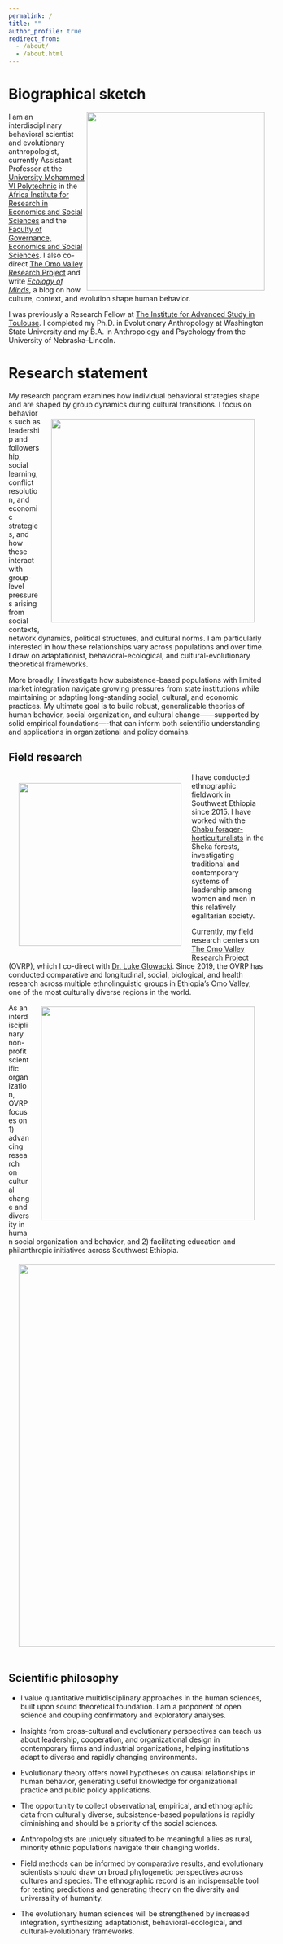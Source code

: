 ```yaml
---
permalink: /
title: ""
author_profile: true
redirect_from: 
  - /about/
  - /about.html
---
```


Biographical sketch
======
I <img align="right" src="/images/um6p_cluster.png" width="350">am an interdisciplinary behavioral scientist and evolutionary anthropologist, currently Assistant Professor at the [University Mohammed VI Polytechnic](https://www.um6p.ma/) in the [Africa Institute for Research in Economics and Social Sciences](https://airess.fgses-um6p.ma/) and the [Faculty of Governance, Economics and Social Sciences](https://www.fgses-um6p.ma/). I also co-direct [The Omo Valley Research Project](http://www.omovalleyresearchproject.org) and write [*Ecology of Minds*](https://www.psychologytoday.com/us/blog/ecology-of-minds), a blog on how culture, context, and evolution shape human behavior.

I was previously a Research Fellow at [The Institute for Advanced Study in Toulouse](http://www.iast.fr/people/zachary-garfield?tab=bio-and-research-interests). I completed my Ph.D. in Evolutionary Anthropology at Washington State University and my B.A. in Anthropology and Psychology from the University of Nebraska–Lincoln.


Research statement
======
My research program examines how individual behavioral strategies shape and are shaped by group dynamics during cultural transitions. <img style="float: right; padding: 20px;" src="/images/chabu_interview_small75.jpg" width="400"/> I focus on behaviors such as leadership and followership, social learning, conflict resolution, and economic strategies, and how these interact with group-level pressures arising from social contexts, network dynamics, political structures, and cultural norms. I am particularly interested in how these relationships vary across populations and over time. I draw on adaptationist, behavioral-ecological, and cultural-evolutionary theoretical frameworks.

More broadly, I investigate how subsistence-based populations with limited market integration navigate growing pressures from state institutions while maintaining or adapting long-standing social, cultural, and economic practices. My ultimate goal is to build robust, generalizable theories of human behavior, social organization, and cultural change——supported by solid empirical foundations—-that can inform both scientific understanding and applications in organizational and policy domains.


Field research
------
<img style="float: left; padding: 20px;" src="/images/zach_spear2.png" width="320">

 
I have conducted ethnographic fieldwork in Southwest Ethiopia since 2015. I have worked with the [Chabu forager-horticulturalists](https://anthro.vancouver.wsu.edu/people/zgarfield/chabu-forager-horticulturalists-sheka-forest/) in the Sheka forests, investigating traditional and contemporary systems of leadership among women and men in this relatively egalitarian society.


Currently, my field research centers on [The Omo Valley Research Project](http://www.omovalleyresearchproject.org) (OVRP), which I co-direct with [Dr. Luke Glowacki](https://www.hsb-lab.org/people). Since 2019, the OVRP has conducted comparative and longitudinal, social, biological, and health research across multiple ethnolinguistic groups in Ethiopia’s Omo Valley, one of the most culturally diverse regions in the world. <img align="right" style="padding: 20px;" src="/images/OVRP-logo-Black-500px.png" width="420">
<p>
</p>
As an interdisciplinary non-profit scientific organization, OVRP focuses on 1) advancing research on cultural change and diversity in human social organization and behavior, and 2) facilitating education and philanthropic initiatives across Southwest Ethiopia.

<img align="center" style="padding: 20px; right:100x;" src="/images/hamar_cow.jpg" width="750"/>

Scientific philosophy
------
* I value quantitative multidisciplinary approaches in the human sciences, built upon sound theoretical foundation. I am a proponent of open science and coupling confirmatory and exploratory analyses. 

* Insights from cross-cultural and evolutionary perspectives can teach us about leadership, cooperation, and organizational design in contemporary firms and industrial organizations, helping institutions adapt to diverse and rapidly changing environments.

* Evolutionary theory offers novel hypotheses on causal relationships in human behavior, generating useful knowledge for organizational practice and public policy applications.

* The opportunity to collect observational, empirical, and ethnographic data from culturally diverse, subsistence-based populations is rapidly diminishing and should be a priority of the social sciences. 

* Anthropologists are uniquely situated to be meaningful allies as rural, minority ethnic populations navigate their changing worlds.

* Field methods can be informed by comparative results, and evolutionary scientists should draw on broad phylogenetic perspectives across cultures and species. The ethnographic record is an indispensable tool for testing predictions and generating theory on the diversity and universality of humanity.

* The evolutionary human sciences will be strengthened by increased integration, synthesizing adaptationist, behavioral-ecological, and cultural-evolutionary frameworks. 
